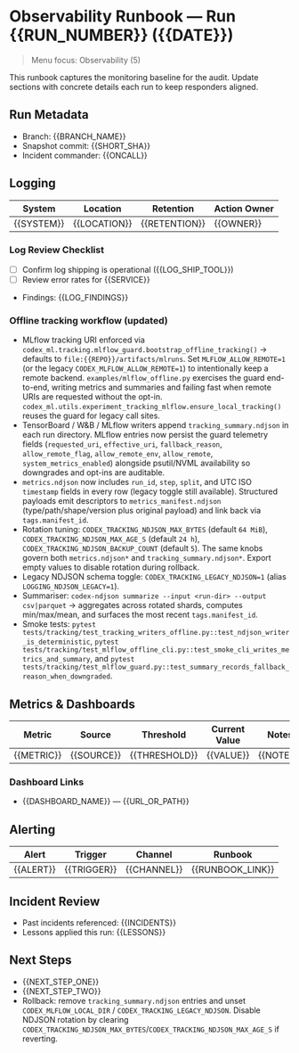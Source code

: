 # Observability Runbook — Run {{RUN_NUMBER}} ({{DATE}})

> Menu focus: Observability (5)

This runbook captures the monitoring baseline for the audit. Update sections with concrete details each run to keep responders aligned.

## Run Metadata
- Branch: {{BRANCH_NAME}}
- Snapshot commit: {{SHORT_SHA}}
- Incident commander: {{ONCALL}}

## Logging
| System | Location | Retention | Action Owner |
| --- | --- | --- | --- |
| {{SYSTEM}} | {{LOCATION}} | {{RETENTION}} | {{OWNER}} |

### Log Review Checklist
- [ ] Confirm log shipping is operational ({{LOG_SHIP_TOOL}})
- [ ] Review error rates for {{SERVICE}}
- Findings: {{LOG_FINDINGS}}

### Offline tracking workflow (updated)
- MLflow tracking URI enforced via `codex_ml.tracking.mlflow_guard.bootstrap_offline_tracking()` → defaults to `file:{{REPO}}/artifacts/mlruns`. Set `MLFLOW_ALLOW_REMOTE=1` (or the legacy `CODEX_MLFLOW_ALLOW_REMOTE=1`) to intentionally keep a remote backend. `examples/mlflow_offline.py` exercises the guard end-to-end, writing metrics and summaries and failing fast when remote URIs are requested without the opt-in. `codex_ml.utils.experiment_tracking_mlflow.ensure_local_tracking()` reuses the guard for legacy call sites.
- TensorBoard / W&B / MLflow writers append `tracking_summary.ndjson` in each run directory. MLflow entries now persist the guard telemetry fields (`requested_uri`, `effective_uri`, `fallback_reason`, `allow_remote_flag`, `allow_remote_env`, `allow_remote`, `system_metrics_enabled`) alongside psutil/NVML availability so downgrades and opt-ins are auditable.
- `metrics.ndjson` now includes `run_id`, `step`, `split`, and UTC ISO `timestamp` fields in every row (legacy toggle still available). Structured payloads emit descriptors to `metrics_manifest.ndjson` (type/path/shape/version plus original payload) and link back via `tags.manifest_id`.
- Rotation tuning: `CODEX_TRACKING_NDJSON_MAX_BYTES` (default `64 MiB`), `CODEX_TRACKING_NDJSON_MAX_AGE_S` (default `24 h`), `CODEX_TRACKING_NDJSON_BACKUP_COUNT` (default `5`). The same knobs govern both `metrics.ndjson*` and `tracking_summary.ndjson*`. Export empty values to disable rotation during rollback.
- Legacy NDJSON schema toggle: `CODEX_TRACKING_LEGACY_NDJSON=1` (alias `LOGGING_NDJSON_LEGACY=1`).
- Summariser: `codex-ndjson summarize --input <run-dir> --output csv|parquet` → aggregates across rotated shards, computes min/max/mean, and surfaces the most recent `tags.manifest_id`.
- Smoke tests: `pytest tests/tracking/test_tracking_writers_offline.py::test_ndjson_writer_is_deterministic`, `pytest tests/tracking/test_mlflow_offline_cli.py::test_smoke_cli_writes_metrics_and_summary`, and `pytest tests/tracking/test_mlflow_guard.py::test_summary_records_fallback_reason_when_downgraded`.

## Metrics & Dashboards
| Metric | Source | Threshold | Current Value | Notes |
| --- | --- | --- | --- | --- |
| {{METRIC}} | {{SOURCE}} | {{THRESHOLD}} | {{VALUE}} | {{NOTES}} |

### Dashboard Links
- {{DASHBOARD_NAME}} — {{URL_OR_PATH}}

## Alerting
| Alert | Trigger | Channel | Runbook |
| --- | --- | --- | --- |
| {{ALERT}} | {{TRIGGER}} | {{CHANNEL}} | {{RUNBOOK_LINK}} |

## Incident Review
- Past incidents referenced: {{INCIDENTS}}
- Lessons applied this run: {{LESSONS}}

## Next Steps
- {{NEXT_STEP_ONE}}
- {{NEXT_STEP_TWO}}
- Rollback: remove `tracking_summary.ndjson` entries and unset `CODEX_MLFLOW_LOCAL_DIR` / `CODEX_TRACKING_LEGACY_NDJSON`. Disable NDJSON rotation by clearing `CODEX_TRACKING_NDJSON_MAX_BYTES`/`CODEX_TRACKING_NDJSON_MAX_AGE_S` if reverting.
